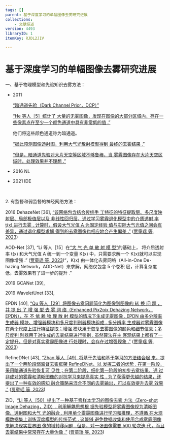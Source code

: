 ```yaml
---
tags: []
parent: 基于深度学习的单幅图像去雾研究进展
collections:
    - 文献综述
version: 4493
libraryID: 1
itemKey: RJDL2JIV

---
```

# 基于深度学习的单幅图像去雾研究进展

一、基于物理模型和先验知识去雾方法：

*   2011

    <span class="highlight" data-annotation="%7B%22attachmentURI%22%3A%22http%3A%2F%2Fzotero.org%2Fusers%2F10046823%2Fitems%2F9SIX2C8F%22%2C%22pageLabel%22%3A%223%22%2C%22position%22%3A%7B%22pageIndex%22%3A2%2C%22rects%22%3A%5B%5B286.316%2C699.917%2C296.116%2C711.171%5D%2C%5B62.462%2C685.383%2C219.717%2C697.338%5D%5D%7D%2C%22citationItem%22%3A%7B%22uris%22%3A%5B%22http%3A%2F%2Fzotero.org%2Fusers%2F10046823%2Fitems%2FSW4N67ZU%22%5D%2C%22locator%22%3A%223%22%7D%7D" ztype="zhighlight"><a href="zotero://open-pdf/library/items/9SIX2C8F?page=3">“暗通道先验（Dark Channel Prior，DCP）”</a></span>

    <span class="highlight" data-annotation="%7B%22attachmentURI%22%3A%22http%3A%2F%2Fzotero.org%2Fusers%2F10046823%2Fitems%2F9SIX2C8F%22%2C%22pageLabel%22%3A%223%22%2C%22position%22%3A%7B%22pageIndex%22%3A2%2C%22rects%22%3A%5B%5B222.018%2C685.383%2C296.116%2C697.338%5D%2C%5B62.462%2C670.849%2C296.117%2C682.104%5D%2C%5B62.462%2C656.23%2C282.228%2C667.485%5D%5D%7D%2C%22citationItem%22%3A%7B%22uris%22%3A%5B%22http%3A%2F%2Fzotero.org%2Fusers%2F10046823%2Fitems%2FSW4N67ZU%22%5D%2C%22locator%22%3A%223%22%7D%7D" ztype="zhighlight"><a href="zotero://open-pdf/library/items/9SIX2C8F?page=3">“He 等人［5］统计了 大量的无雾图像，发现在图像的大部分区域内，存在一 些像素点在至少一个颜色通道中具有非常低的值 .”</a></span>

    他们将这些颜色通道称为暗通道。

    <span class="highlight" data-annotation="%7B%22attachmentURI%22%3A%22http%3A%2F%2Fzotero.org%2Fusers%2F10046823%2Fitems%2F9SIX2C8F%22%2C%22pageLabel%22%3A%223%22%2C%22position%22%3A%7B%22pageIndex%22%3A2%2C%22rects%22%3A%5B%5B82.462%2C599.951%2C296.116%2C611.205%5D%2C%5B62.462%2C585.417%2C136.161%2C596.671%5D%5D%7D%2C%22citationItem%22%3A%7B%22uris%22%3A%5B%22http%3A%2F%2Fzotero.org%2Fusers%2F10046823%2Fitems%2FSW4N67ZU%22%5D%2C%22locator%22%3A%223%22%7D%7D" ztype="zhighlight"><a href="zotero://open-pdf/library/items/9SIX2C8F?page=3">“据此预测图像透射图，利用大气光散射模型得到 最终的去雾结果 .”</a></span>

    <span class="highlight" data-annotation="%7B%22attachmentURI%22%3A%22http%3A%2F%2Fzotero.org%2Fusers%2F10046823%2Fitems%2F9SIX2C8F%22%2C%22pageLabel%22%3A%223%22%2C%22position%22%3A%7B%22pageIndex%22%3A2%2C%22rects%22%3A%5B%5B82.462%2C570.883%2C296.117%2C582.138%5D%2C%5B62.462%2C556.349%2C284.718%2C567.604%5D%5D%7D%2C%22citationItem%22%3A%7B%22uris%22%3A%5B%22http%3A%2F%2Fzotero.org%2Fusers%2F10046823%2Fitems%2FSW4N67ZU%22%5D%2C%22locator%22%3A%223%22%7D%7D" ztype="zhighlight"><a href="zotero://open-pdf/library/items/9SIX2C8F?page=3">“但是，暗通道先验对大片天空等区域不够鲁棒，当 雾霾图像存在大片天空区域时，处理效果并不理想 .”</a></span>

*   2016 NL

*   2021 IDE

   

2\. 有监督和弱监督的神经网络方法：

2016 DehazeNet \[36], <span class="highlight" data-annotation="%7B%22attachmentURI%22%3A%22http%3A%2F%2Fzotero.org%2Fusers%2F10046823%2Fitems%2F9SIX2C8F%22%2C%22pageLabel%22%3A%223%22%2C%22position%22%3A%7B%22pageIndex%22%3A2%2C%22rects%22%3A%5B%5B193.717%2C265.675%2C296.116%2C276.929%5D%2C%5B62.462%2C251.141%2C296.116%2C262.396%5D%2C%5B62.462%2C236.608%2C296.115%2C247.862%5D%2C%5B62.462%2C222.074%2C296.116%2C233.582%5D%2C%5B62.462%2C206.819%2C296.116%2C218.073%5D%2C%5B62.462%2C192.285%2C226.16%2C203.539%5D%5D%7D%2C%22citationItem%22%3A%7B%22uris%22%3A%5B%22http%3A%2F%2Fzotero.org%2Fusers%2F10046823%2Fitems%2FSW4N67ZU%22%5D%2C%22locator%22%3A%223%22%7D%7D" ztype="zhighlight"><a href="zotero://open-pdf/library/items/9SIX2C8F?page=3">“该网络包含结合传统手 工特征的特征提取层、多尺度映射层、局部极值层以及 非线性回归层，通过学习雾霾退化模型中的介质透射 率 t(x) 进行去雾 . 计算时，假设大气光值 A 为固定经验 值与实际大气光值之间会有差异，通过退化模型求解 得到的去雾图像也相应地会产生偏差 .”</a></span> <span class="citation" data-citation="%7B%22citationItems%22%3A%5B%7B%22uris%22%3A%5B%22http%3A%2F%2Fzotero.org%2Fusers%2F10046823%2Fitems%2FSW4N67ZU%22%5D%2C%22itemData%22%3A%7B%22id%22%3A%22http%3A%2F%2Fzotero.org%2Fusers%2F10046823%2Fitems%2FSW4N67ZU%22%2C%22type%22%3A%22article-journal%22%2C%22abstract%22%3A%22%E6%88%B7%E5%A4%96%E8%A7%86%E8%A7%89%E7%B3%BB%E7%BB%9F%E6%9E%81%E6%98%93%E5%8F%97%E5%88%B0%E9%9B%BE%E9%9C%BE%E7%AD%89%E6%81%B6%E5%8A%A3%E5%A4%A9%E6%B0%94%E5%BD%B1%E5%93%8D%EF%BC%8C%E9%87%87%E9%9B%86%E5%88%B0%E7%9A%84%E5%9B%BE%E5%83%8F%2F%E8%A7%86%E9%A2%91%E8%B4%A8%E9%87%8F%E4%B8%A5%E9%87%8D%E4%B8%8B%E9%99%8D%EF%BC%8C%E8%BF%99%E4%B8%8D%E4%BB%85%E5%BD%B1%E5%93%8D%E4%BA%BA%E7%9C%BC%E7%9A%84%E4%B8%BB%E8%A7%82%E6%84%9F%E5%8F%97%EF%BC%8C%E4%B9%9F%E7%BB%99%E5%90%8E%E7%BB%AD%E7%9A%84%E6%99%BA%E8%83%BD%E5%8C%96%E5%88%86%E6%9E%90%E5%B8%A6%E6%9D%A5%E4%B8%A5%E5%B3%BB%E6%8C%91%E6%88%98.%E8%BF%91%E5%B9%B4%E6%9D%A5%EF%BC%8C%E5%AD%A6%E8%80%85%E4%BB%AC%E5%B0%86%E6%B7%B1%E5%BA%A6%E5%AD%A6%E4%B9%A0%E5%BA%94%E7%94%A8%E4%BA%8E%E5%9B%BE%E5%83%8F%E5%8E%BB%E9%9B%BE%E9%A2%86%E5%9F%9F%EF%BC%8C%E5%8F%96%E5%BE%97%E4%BA%86%E8%AF%B8%E5%A4%9A%E7%9A%84%E7%A0%94%E7%A9%B6%E6%88%90%E6%9E%9C.%E4%BD%86%E6%98%AF%E9%9B%BE%E9%9C%BE%E5%9B%BE%E5%83%8F%E5%9C%BA%E6%99%AF%E5%A4%8D%E6%9D%82%E5%A4%9A%E5%8F%98%E3%80%81%E9%99%8D%E8%B4%A8%E5%9B%A0%E7%B4%A0%E4%BC%97%E5%A4%9A%EF%BC%8C%E8%BF%99%E5%AF%B9%E5%8E%BB%E9%9B%BE%E7%AE%97%E6%B3%95%E7%9A%84%E6%B3%9B%E5%8C%96%E8%83%BD%E5%8A%9B%E6%8F%90%E5%87%BA%E4%BA%86%E5%BE%88%E9%AB%98%E7%9A%84%E8%A6%81%E6%B1%82.%E6%9C%AC%E6%96%87%E4%B8%BB%E8%A6%81%E6%80%BB%E7%BB%93%E4%BA%86%E8%BF%91%E5%B9%B4%E6%9D%A5%E5%9F%BA%E4%BA%8E%E6%B7%B1%E5%BA%A6%E5%AD%A6%E4%B9%A0%E7%9A%84%E5%8D%95%E5%B9%85%E5%9B%BE%E5%83%8F%E5%8E%BB%E9%9B%BE%E6%8A%80%E6%9C%AF%E7%A0%94%E7%A9%B6%E8%BF%9B%E5%B1%95.%E4%BB%8E%E5%85%88%E9%AA%8C%E7%9F%A5%E8%AF%86%E5%92%8C%E7%89%A9%E7%90%86%E6%A8%A1%E5%9E%8B%E3%80%81%E6%98%A0%E5%B0%84%E5%85%B3%E7%B3%BB%E5%BB%BA%E6%A8%A1%E3%80%81%E6%95%B0%E6%8D%AE%E6%A0%B7%E6%9C%AC%E3%80%81%E7%9F%A5%E8%AF%86%E8%BF%81%E7%A7%BB%E5%AD%A6%E4%B9%A0%E7%AD%89%E8%A7%92%E5%BA%A6%E5%87%BA%E5%8F%91%EF%BC%8C%E4%BB%8B%E7%BB%8D%E4%BA%86%E7%8E%B0%E6%9C%89%E7%AE%97%E6%B3%95%E7%9A%84%E7%A0%94%E7%A9%B6%E6%80%9D%E8%B7%AF%E3%80%81%E5%85%B7%E4%BD%93%E7%89%B9%E7%82%B9%E3%80%81%E4%BC%98%E5%8A%BF%E4%B8%8E%E4%B8%8D%E8%B6%B3.%E5%B0%A4%E5%85%B6%E4%BE%A7%E9%87%8D%E4%BA%8E%E8%BF%91%E4%B8%A4%E5%B9%B4%E6%9D%A5%E6%96%B0%E5%87%BA%E7%8E%B0%E7%9A%84%E8%AE%AD%E7%BB%83%E7%AD%96%E7%95%A5%E5%92%8C%E7%BD%91%E7%BB%9C%E7%BB%93%E6%9E%84%EF%BC%8C%E5%A6%82%E5%85%83%E5%AD%A6%E4%B9%A0%E3%80%81%E5%B0%8F%E6%A0%B7%E6%9C%AC%E5%AD%A6%E4%B9%A0%E3%80%81%E5%9F%9F%E8%87%AA%E9%80%82%E5%BA%94%E3%80%81Transformer%E7%AD%89.%E5%8F%A6%E5%A4%96%EF%BC%8C%E6%9C%AC%E6%96%87%E5%9C%A8%E5%85%AC%E5%85%B1%E6%95%B0%E6%8D%AE%E9%9B%86%E4%B8%8A%E5%AF%B9%E6%AF%94%E4%BA%86%E5%90%84%E7%A7%8D%E4%BB%A3%E8%A1%A8%E6%80%A7%E5%8E%BB%E9%9B%BE%E7%AE%97%E6%B3%95%E7%9A%84%E4%B8%BB%E5%AE%A2%E8%A7%82%E6%80%A7%E8%83%BD%E3%80%81%E6%A8%A1%E5%9E%8B%E5%A4%8D%E6%9D%82%E5%BA%A6%E7%AD%89%EF%BC%8C%E5%B0%A4%E5%85%B6%E6%98%AF%E5%88%86%E6%9E%90%E4%BA%86%E5%8E%BB%E9%9B%BE%E5%90%8E%E7%9A%84%E5%9B%BE%E5%83%8F%E5%AF%B9%E4%BA%8E%E5%90%8E%E7%BB%AD%E7%9B%AE%E6%A0%87%E6%A3%80%E6%B5%8B%E4%BB%BB%E5%8A%A1%E7%9A%84%E5%BD%B1%E5%93%8D%EF%BC%8C%E6%9B%B4%E5%85%A8%E9%9D%A2%E5%9C%B0%E8%AF%84%E4%BB%B7%E4%BA%86%E7%8E%B0%E6%9C%89%E7%AE%97%E6%B3%95%E6%80%A7%E8%83%BD%E7%9A%84%E4%BC%98%E5%8A%A3%EF%BC%8C%E5%B9%B6%E6%8E%A2%E8%AE%A8%E4%BA%86%E6%9C%AA%E6%9D%A5%E5%8F%AF%E8%83%BD%E7%9A%84%E7%A0%94%E7%A9%B6%E6%96%B9%E5%90%91.%22%2C%22container-title%22%3A%22%E7%94%B5%E5%AD%90%E5%AD%A6%E6%8A%A5%22%2C%22ISSN%22%3A%220372-2112%22%2C%22issue%22%3A%221%22%2C%22language%22%3A%22zh_CN%22%2C%22note%22%3A%22%3C%E5%8C%97%E5%A4%A7%E6%A0%B8%E5%BF%83%2C%20EI%2C%20CSCD%3E%22%2C%22page%22%3A%22231-245%22%2C%22source%22%3A%22CNKI%22%2C%22title%22%3A%22%E5%9F%BA%E4%BA%8E%E6%B7%B1%E5%BA%A6%E5%AD%A6%E4%B9%A0%E7%9A%84%E5%8D%95%E5%B9%85%E5%9B%BE%E5%83%8F%E5%8E%BB%E9%9B%BE%E7%A0%94%E7%A9%B6%E8%BF%9B%E5%B1%95%22%2C%22URL%22%3A%22https%3A%2F%2Fkns.cnki.net%2FKCMS%2Fdetail%2Fdetail.aspx%3Fdbcode%3DCJFD%26dbname%3DCJFDAUTO%26filename%3DDZXU202301025%26v%3D%22%2C%22volume%22%3A%2251%22%2C%22author%22%3A%5B%7B%22literal%22%3A%22%E8%B4%BE%E7%AB%A5%E7%91%B6%22%7D%2C%7B%22literal%22%3A%22%E5%8D%93%E5%8A%9B%22%7D%2C%7B%22literal%22%3A%22%E6%9D%8E%E5%98%89%E9%94%8B%22%7D%2C%7B%22literal%22%3A%22%E5%BC%A0%E8%8F%81%22%7D%5D%2C%22issued%22%3A%7B%22date-parts%22%3A%5B%5B%222023%22%5D%5D%7D%7D%7D%5D%2C%22properties%22%3A%7B%7D%7D" ztype="zcitation">(<span class="citation-item"><a href="zotero://select/library/items/SW4N67ZU">贾童瑶 等, 2023</a></span>)</span>

AOD-Net \[37], “Li 等人［15］在<span class="highlight" data-annotation="%7B%22attachmentURI%22%3A%22http%3A%2F%2Fzotero.org%2Fusers%2F10046823%2Fitems%2F9SIX2C8F%22%2C%22pageLabel%22%3A%222%22%2C%22position%22%3A%7B%22pageIndex%22%3A1%2C%22rects%22%3A%5B%5B433.818%2C441.218%2C519.572%2C452.473%5D%5D%7D%2C%22citationItem%22%3A%7B%22uris%22%3A%5B%22http%3A%2F%2Fzotero.org%2Fusers%2F10046823%2Fitems%2FSW4N67ZU%22%5D%2C%22locator%22%3A%222%22%7D%7D" ztype="zhighlight"><a href="zotero://open-pdf/library/items/9SIX2C8F?page=2">“大 气 光 单 散 射 模 型”</a></span>的基础上， 将介质透射率 t(x) 和大气光值 A 统一到一个变量 K(x) 中，只需要求解一个 K(x)就可以实现图像增强 .” <span class="citation" data-citation="%7B%22citationItems%22%3A%5B%7B%22uris%22%3A%5B%22http%3A%2F%2Fzotero.org%2Fusers%2F10046823%2Fitems%2FSW4N67ZU%22%5D%2C%22itemData%22%3A%7B%22id%22%3A%22http%3A%2F%2Fzotero.org%2Fusers%2F10046823%2Fitems%2FSW4N67ZU%22%2C%22type%22%3A%22article-journal%22%2C%22abstract%22%3A%22%E6%88%B7%E5%A4%96%E8%A7%86%E8%A7%89%E7%B3%BB%E7%BB%9F%E6%9E%81%E6%98%93%E5%8F%97%E5%88%B0%E9%9B%BE%E9%9C%BE%E7%AD%89%E6%81%B6%E5%8A%A3%E5%A4%A9%E6%B0%94%E5%BD%B1%E5%93%8D%EF%BC%8C%E9%87%87%E9%9B%86%E5%88%B0%E7%9A%84%E5%9B%BE%E5%83%8F%2F%E8%A7%86%E9%A2%91%E8%B4%A8%E9%87%8F%E4%B8%A5%E9%87%8D%E4%B8%8B%E9%99%8D%EF%BC%8C%E8%BF%99%E4%B8%8D%E4%BB%85%E5%BD%B1%E5%93%8D%E4%BA%BA%E7%9C%BC%E7%9A%84%E4%B8%BB%E8%A7%82%E6%84%9F%E5%8F%97%EF%BC%8C%E4%B9%9F%E7%BB%99%E5%90%8E%E7%BB%AD%E7%9A%84%E6%99%BA%E8%83%BD%E5%8C%96%E5%88%86%E6%9E%90%E5%B8%A6%E6%9D%A5%E4%B8%A5%E5%B3%BB%E6%8C%91%E6%88%98.%E8%BF%91%E5%B9%B4%E6%9D%A5%EF%BC%8C%E5%AD%A6%E8%80%85%E4%BB%AC%E5%B0%86%E6%B7%B1%E5%BA%A6%E5%AD%A6%E4%B9%A0%E5%BA%94%E7%94%A8%E4%BA%8E%E5%9B%BE%E5%83%8F%E5%8E%BB%E9%9B%BE%E9%A2%86%E5%9F%9F%EF%BC%8C%E5%8F%96%E5%BE%97%E4%BA%86%E8%AF%B8%E5%A4%9A%E7%9A%84%E7%A0%94%E7%A9%B6%E6%88%90%E6%9E%9C.%E4%BD%86%E6%98%AF%E9%9B%BE%E9%9C%BE%E5%9B%BE%E5%83%8F%E5%9C%BA%E6%99%AF%E5%A4%8D%E6%9D%82%E5%A4%9A%E5%8F%98%E3%80%81%E9%99%8D%E8%B4%A8%E5%9B%A0%E7%B4%A0%E4%BC%97%E5%A4%9A%EF%BC%8C%E8%BF%99%E5%AF%B9%E5%8E%BB%E9%9B%BE%E7%AE%97%E6%B3%95%E7%9A%84%E6%B3%9B%E5%8C%96%E8%83%BD%E5%8A%9B%E6%8F%90%E5%87%BA%E4%BA%86%E5%BE%88%E9%AB%98%E7%9A%84%E8%A6%81%E6%B1%82.%E6%9C%AC%E6%96%87%E4%B8%BB%E8%A6%81%E6%80%BB%E7%BB%93%E4%BA%86%E8%BF%91%E5%B9%B4%E6%9D%A5%E5%9F%BA%E4%BA%8E%E6%B7%B1%E5%BA%A6%E5%AD%A6%E4%B9%A0%E7%9A%84%E5%8D%95%E5%B9%85%E5%9B%BE%E5%83%8F%E5%8E%BB%E9%9B%BE%E6%8A%80%E6%9C%AF%E7%A0%94%E7%A9%B6%E8%BF%9B%E5%B1%95.%E4%BB%8E%E5%85%88%E9%AA%8C%E7%9F%A5%E8%AF%86%E5%92%8C%E7%89%A9%E7%90%86%E6%A8%A1%E5%9E%8B%E3%80%81%E6%98%A0%E5%B0%84%E5%85%B3%E7%B3%BB%E5%BB%BA%E6%A8%A1%E3%80%81%E6%95%B0%E6%8D%AE%E6%A0%B7%E6%9C%AC%E3%80%81%E7%9F%A5%E8%AF%86%E8%BF%81%E7%A7%BB%E5%AD%A6%E4%B9%A0%E7%AD%89%E8%A7%92%E5%BA%A6%E5%87%BA%E5%8F%91%EF%BC%8C%E4%BB%8B%E7%BB%8D%E4%BA%86%E7%8E%B0%E6%9C%89%E7%AE%97%E6%B3%95%E7%9A%84%E7%A0%94%E7%A9%B6%E6%80%9D%E8%B7%AF%E3%80%81%E5%85%B7%E4%BD%93%E7%89%B9%E7%82%B9%E3%80%81%E4%BC%98%E5%8A%BF%E4%B8%8E%E4%B8%8D%E8%B6%B3.%E5%B0%A4%E5%85%B6%E4%BE%A7%E9%87%8D%E4%BA%8E%E8%BF%91%E4%B8%A4%E5%B9%B4%E6%9D%A5%E6%96%B0%E5%87%BA%E7%8E%B0%E7%9A%84%E8%AE%AD%E7%BB%83%E7%AD%96%E7%95%A5%E5%92%8C%E7%BD%91%E7%BB%9C%E7%BB%93%E6%9E%84%EF%BC%8C%E5%A6%82%E5%85%83%E5%AD%A6%E4%B9%A0%E3%80%81%E5%B0%8F%E6%A0%B7%E6%9C%AC%E5%AD%A6%E4%B9%A0%E3%80%81%E5%9F%9F%E8%87%AA%E9%80%82%E5%BA%94%E3%80%81Transformer%E7%AD%89.%E5%8F%A6%E5%A4%96%EF%BC%8C%E6%9C%AC%E6%96%87%E5%9C%A8%E5%85%AC%E5%85%B1%E6%95%B0%E6%8D%AE%E9%9B%86%E4%B8%8A%E5%AF%B9%E6%AF%94%E4%BA%86%E5%90%84%E7%A7%8D%E4%BB%A3%E8%A1%A8%E6%80%A7%E5%8E%BB%E9%9B%BE%E7%AE%97%E6%B3%95%E7%9A%84%E4%B8%BB%E5%AE%A2%E8%A7%82%E6%80%A7%E8%83%BD%E3%80%81%E6%A8%A1%E5%9E%8B%E5%A4%8D%E6%9D%82%E5%BA%A6%E7%AD%89%EF%BC%8C%E5%B0%A4%E5%85%B6%E6%98%AF%E5%88%86%E6%9E%90%E4%BA%86%E5%8E%BB%E9%9B%BE%E5%90%8E%E7%9A%84%E5%9B%BE%E5%83%8F%E5%AF%B9%E4%BA%8E%E5%90%8E%E7%BB%AD%E7%9B%AE%E6%A0%87%E6%A3%80%E6%B5%8B%E4%BB%BB%E5%8A%A1%E7%9A%84%E5%BD%B1%E5%93%8D%EF%BC%8C%E6%9B%B4%E5%85%A8%E9%9D%A2%E5%9C%B0%E8%AF%84%E4%BB%B7%E4%BA%86%E7%8E%B0%E6%9C%89%E7%AE%97%E6%B3%95%E6%80%A7%E8%83%BD%E7%9A%84%E4%BC%98%E5%8A%A3%EF%BC%8C%E5%B9%B6%E6%8E%A2%E8%AE%A8%E4%BA%86%E6%9C%AA%E6%9D%A5%E5%8F%AF%E8%83%BD%E7%9A%84%E7%A0%94%E7%A9%B6%E6%96%B9%E5%90%91.%22%2C%22container-title%22%3A%22%E7%94%B5%E5%AD%90%E5%AD%A6%E6%8A%A5%22%2C%22ISSN%22%3A%220372-2112%22%2C%22issue%22%3A%221%22%2C%22language%22%3A%22zh_CN%22%2C%22note%22%3A%22%3C%E5%8C%97%E5%A4%A7%E6%A0%B8%E5%BF%83%2C%20EI%2C%20CSCD%3E%22%2C%22page%22%3A%22231-245%22%2C%22source%22%3A%22CNKI%22%2C%22title%22%3A%22%E5%9F%BA%E4%BA%8E%E6%B7%B1%E5%BA%A6%E5%AD%A6%E4%B9%A0%E7%9A%84%E5%8D%95%E5%B9%85%E5%9B%BE%E5%83%8F%E5%8E%BB%E9%9B%BE%E7%A0%94%E7%A9%B6%E8%BF%9B%E5%B1%95%22%2C%22URL%22%3A%22https%3A%2F%2Fkns.cnki.net%2FKCMS%2Fdetail%2Fdetail.aspx%3Fdbcode%3DCJFD%26dbname%3DCJFDAUTO%26filename%3DDZXU202301025%26v%3D%22%2C%22volume%22%3A%2251%22%2C%22author%22%3A%5B%7B%22literal%22%3A%22%E8%B4%BE%E7%AB%A5%E7%91%B6%22%7D%2C%7B%22literal%22%3A%22%E5%8D%93%E5%8A%9B%22%7D%2C%7B%22literal%22%3A%22%E6%9D%8E%E5%98%89%E9%94%8B%22%7D%2C%7B%22literal%22%3A%22%E5%BC%A0%E8%8F%81%22%7D%5D%2C%22issued%22%3A%7B%22date-parts%22%3A%5B%5B%222023%22%5D%5D%7D%7D%7D%5D%2C%22properties%22%3A%7B%7D%7D" ztype="zcitation">(<span class="citation-item"><a href="zotero://select/library/items/SW4N67ZU">贾童瑶 等, 2023</a></span>)</span>“，K(x) 由一体化去雾网络（All-in-One De⁃ hazing Network，AOD-Net）来求解，网络仅包含 5 个卷积 层，计算复杂度低，去雾效果有了进一步的提升 .”

2019 GCANet \[39],

2019 WaveletUnet \[33],

EPDN \[40], <span class="highlight" data-annotation="%7B%22attachmentURI%22%3A%22http%3A%2F%2Fzotero.org%2Fusers%2F10046823%2Fitems%2F9SIX2C8F%22%2C%22pageLabel%22%3A%225%22%2C%22position%22%3A%7B%22pageIndex%22%3A4%2C%22rects%22%3A%5B%5B82.462%2C526.534%2C296.116%2C538.488%5D%2C%5B62.462%2C512.076%2C296.183%2C523.331%5D%2C%5B62.462%2C497.619%2C296.116%2C508.873%5D%2C%5B62.462%2C483.161%2C296.116%2C494.416%5D%2C%5B62.462%2C468.704%2C296.117%2C479.958%5D%2C%5B62.462%2C454.246%2C296.117%2C465.5%5D%2C%5B62.462%2C439.788%2C296.116%2C451.043%5D%2C%5B62.462%2C425.331%2C296.116%2C436.585%5D%2C%5B62.462%2C410.873%2C296.116%2C422.128%5D%2C%5B62.462%2C396.416%2C191.16%2C407.67%5D%5D%7D%2C%22citationItem%22%3A%7B%22uris%22%3A%5B%22http%3A%2F%2Fzotero.org%2Fusers%2F10046823%2Fitems%2FSW4N67ZU%22%5D%2C%22locator%22%3A%225%22%7D%7D" ztype="zhighlight"><a href="zotero://open-pdf/library/items/9SIX2C8F?page=5">“Qu 等人［29］将图像去雾问题简化为图像到图像的 转 换 问 题 ，并 提 出 了 增 强 型 去 雾 网 络（Enhanced Pix2pix Dehazing Network，EPDN），在 不 依 赖 物 理 散 射 模型的情况下生成无雾图像 . EPDN 由多分辨率生成器 模块、增强器模块和多尺度判别器模块组成 . 多分辨率 生成器对雾霾图像在两个尺度上进行特征提取；增强 模块用于恢复去雾图像的颜色和细节信息；多尺度判 别器用于对生成的去雾结果进行鉴别 . 虽然算法在主 客观结果上都有了一定提升，但是对真实雾霾图像进 行处理时，会存在过增强现象 .”</a></span> <span class="citation" data-citation="%7B%22citationItems%22%3A%5B%7B%22uris%22%3A%5B%22http%3A%2F%2Fzotero.org%2Fusers%2F10046823%2Fitems%2FSW4N67ZU%22%5D%2C%22itemData%22%3A%7B%22id%22%3A%22http%3A%2F%2Fzotero.org%2Fusers%2F10046823%2Fitems%2FSW4N67ZU%22%2C%22type%22%3A%22article-journal%22%2C%22abstract%22%3A%22%E6%88%B7%E5%A4%96%E8%A7%86%E8%A7%89%E7%B3%BB%E7%BB%9F%E6%9E%81%E6%98%93%E5%8F%97%E5%88%B0%E9%9B%BE%E9%9C%BE%E7%AD%89%E6%81%B6%E5%8A%A3%E5%A4%A9%E6%B0%94%E5%BD%B1%E5%93%8D%EF%BC%8C%E9%87%87%E9%9B%86%E5%88%B0%E7%9A%84%E5%9B%BE%E5%83%8F%2F%E8%A7%86%E9%A2%91%E8%B4%A8%E9%87%8F%E4%B8%A5%E9%87%8D%E4%B8%8B%E9%99%8D%EF%BC%8C%E8%BF%99%E4%B8%8D%E4%BB%85%E5%BD%B1%E5%93%8D%E4%BA%BA%E7%9C%BC%E7%9A%84%E4%B8%BB%E8%A7%82%E6%84%9F%E5%8F%97%EF%BC%8C%E4%B9%9F%E7%BB%99%E5%90%8E%E7%BB%AD%E7%9A%84%E6%99%BA%E8%83%BD%E5%8C%96%E5%88%86%E6%9E%90%E5%B8%A6%E6%9D%A5%E4%B8%A5%E5%B3%BB%E6%8C%91%E6%88%98.%E8%BF%91%E5%B9%B4%E6%9D%A5%EF%BC%8C%E5%AD%A6%E8%80%85%E4%BB%AC%E5%B0%86%E6%B7%B1%E5%BA%A6%E5%AD%A6%E4%B9%A0%E5%BA%94%E7%94%A8%E4%BA%8E%E5%9B%BE%E5%83%8F%E5%8E%BB%E9%9B%BE%E9%A2%86%E5%9F%9F%EF%BC%8C%E5%8F%96%E5%BE%97%E4%BA%86%E8%AF%B8%E5%A4%9A%E7%9A%84%E7%A0%94%E7%A9%B6%E6%88%90%E6%9E%9C.%E4%BD%86%E6%98%AF%E9%9B%BE%E9%9C%BE%E5%9B%BE%E5%83%8F%E5%9C%BA%E6%99%AF%E5%A4%8D%E6%9D%82%E5%A4%9A%E5%8F%98%E3%80%81%E9%99%8D%E8%B4%A8%E5%9B%A0%E7%B4%A0%E4%BC%97%E5%A4%9A%EF%BC%8C%E8%BF%99%E5%AF%B9%E5%8E%BB%E9%9B%BE%E7%AE%97%E6%B3%95%E7%9A%84%E6%B3%9B%E5%8C%96%E8%83%BD%E5%8A%9B%E6%8F%90%E5%87%BA%E4%BA%86%E5%BE%88%E9%AB%98%E7%9A%84%E8%A6%81%E6%B1%82.%E6%9C%AC%E6%96%87%E4%B8%BB%E8%A6%81%E6%80%BB%E7%BB%93%E4%BA%86%E8%BF%91%E5%B9%B4%E6%9D%A5%E5%9F%BA%E4%BA%8E%E6%B7%B1%E5%BA%A6%E5%AD%A6%E4%B9%A0%E7%9A%84%E5%8D%95%E5%B9%85%E5%9B%BE%E5%83%8F%E5%8E%BB%E9%9B%BE%E6%8A%80%E6%9C%AF%E7%A0%94%E7%A9%B6%E8%BF%9B%E5%B1%95.%E4%BB%8E%E5%85%88%E9%AA%8C%E7%9F%A5%E8%AF%86%E5%92%8C%E7%89%A9%E7%90%86%E6%A8%A1%E5%9E%8B%E3%80%81%E6%98%A0%E5%B0%84%E5%85%B3%E7%B3%BB%E5%BB%BA%E6%A8%A1%E3%80%81%E6%95%B0%E6%8D%AE%E6%A0%B7%E6%9C%AC%E3%80%81%E7%9F%A5%E8%AF%86%E8%BF%81%E7%A7%BB%E5%AD%A6%E4%B9%A0%E7%AD%89%E8%A7%92%E5%BA%A6%E5%87%BA%E5%8F%91%EF%BC%8C%E4%BB%8B%E7%BB%8D%E4%BA%86%E7%8E%B0%E6%9C%89%E7%AE%97%E6%B3%95%E7%9A%84%E7%A0%94%E7%A9%B6%E6%80%9D%E8%B7%AF%E3%80%81%E5%85%B7%E4%BD%93%E7%89%B9%E7%82%B9%E3%80%81%E4%BC%98%E5%8A%BF%E4%B8%8E%E4%B8%8D%E8%B6%B3.%E5%B0%A4%E5%85%B6%E4%BE%A7%E9%87%8D%E4%BA%8E%E8%BF%91%E4%B8%A4%E5%B9%B4%E6%9D%A5%E6%96%B0%E5%87%BA%E7%8E%B0%E7%9A%84%E8%AE%AD%E7%BB%83%E7%AD%96%E7%95%A5%E5%92%8C%E7%BD%91%E7%BB%9C%E7%BB%93%E6%9E%84%EF%BC%8C%E5%A6%82%E5%85%83%E5%AD%A6%E4%B9%A0%E3%80%81%E5%B0%8F%E6%A0%B7%E6%9C%AC%E5%AD%A6%E4%B9%A0%E3%80%81%E5%9F%9F%E8%87%AA%E9%80%82%E5%BA%94%E3%80%81Transformer%E7%AD%89.%E5%8F%A6%E5%A4%96%EF%BC%8C%E6%9C%AC%E6%96%87%E5%9C%A8%E5%85%AC%E5%85%B1%E6%95%B0%E6%8D%AE%E9%9B%86%E4%B8%8A%E5%AF%B9%E6%AF%94%E4%BA%86%E5%90%84%E7%A7%8D%E4%BB%A3%E8%A1%A8%E6%80%A7%E5%8E%BB%E9%9B%BE%E7%AE%97%E6%B3%95%E7%9A%84%E4%B8%BB%E5%AE%A2%E8%A7%82%E6%80%A7%E8%83%BD%E3%80%81%E6%A8%A1%E5%9E%8B%E5%A4%8D%E6%9D%82%E5%BA%A6%E7%AD%89%EF%BC%8C%E5%B0%A4%E5%85%B6%E6%98%AF%E5%88%86%E6%9E%90%E4%BA%86%E5%8E%BB%E9%9B%BE%E5%90%8E%E7%9A%84%E5%9B%BE%E5%83%8F%E5%AF%B9%E4%BA%8E%E5%90%8E%E7%BB%AD%E7%9B%AE%E6%A0%87%E6%A3%80%E6%B5%8B%E4%BB%BB%E5%8A%A1%E7%9A%84%E5%BD%B1%E5%93%8D%EF%BC%8C%E6%9B%B4%E5%85%A8%E9%9D%A2%E5%9C%B0%E8%AF%84%E4%BB%B7%E4%BA%86%E7%8E%B0%E6%9C%89%E7%AE%97%E6%B3%95%E6%80%A7%E8%83%BD%E7%9A%84%E4%BC%98%E5%8A%A3%EF%BC%8C%E5%B9%B6%E6%8E%A2%E8%AE%A8%E4%BA%86%E6%9C%AA%E6%9D%A5%E5%8F%AF%E8%83%BD%E7%9A%84%E7%A0%94%E7%A9%B6%E6%96%B9%E5%90%91.%22%2C%22container-title%22%3A%22%E7%94%B5%E5%AD%90%E5%AD%A6%E6%8A%A5%22%2C%22ISSN%22%3A%220372-2112%22%2C%22issue%22%3A%221%22%2C%22language%22%3A%22zh_CN%22%2C%22note%22%3A%22%3C%E5%8C%97%E5%A4%A7%E6%A0%B8%E5%BF%83%2C%20EI%2C%20CSCD%3E%22%2C%22page%22%3A%22231-245%22%2C%22source%22%3A%22CNKI%22%2C%22title%22%3A%22%E5%9F%BA%E4%BA%8E%E6%B7%B1%E5%BA%A6%E5%AD%A6%E4%B9%A0%E7%9A%84%E5%8D%95%E5%B9%85%E5%9B%BE%E5%83%8F%E5%8E%BB%E9%9B%BE%E7%A0%94%E7%A9%B6%E8%BF%9B%E5%B1%95%22%2C%22URL%22%3A%22https%3A%2F%2Fkns.cnki.net%2FKCMS%2Fdetail%2Fdetail.aspx%3Fdbcode%3DCJFD%26dbname%3DCJFDAUTO%26filename%3DDZXU202301025%26v%3D%22%2C%22volume%22%3A%2251%22%2C%22author%22%3A%5B%7B%22literal%22%3A%22%E8%B4%BE%E7%AB%A5%E7%91%B6%22%7D%2C%7B%22literal%22%3A%22%E5%8D%93%E5%8A%9B%22%7D%2C%7B%22literal%22%3A%22%E6%9D%8E%E5%98%89%E9%94%8B%22%7D%2C%7B%22literal%22%3A%22%E5%BC%A0%E8%8F%81%22%7D%5D%2C%22issued%22%3A%7B%22date-parts%22%3A%5B%5B%222023%22%5D%5D%7D%7D%7D%5D%2C%22properties%22%3A%7B%7D%7D" ztype="zcitation">(<span class="citation-item"><a href="zotero://select/library/items/SW4N67ZU">贾童瑶 等, 2023</a></span>)</span>

RefineDNet \[43], <span class="highlight" data-annotation="%7B%22attachmentURI%22%3A%22http%3A%2F%2Fzotero.org%2Fusers%2F10046823%2Fitems%2F9SIX2C8F%22%2C%22pageLabel%22%3A%226%22%2C%22position%22%3A%7B%22pageIndex%22%3A5%2C%22rects%22%3A%5B%5B336.163%2C281.416%2C549.817%2C293.371%5D%2C%5B316.163%2C266.985%2C549.817%2C278.239%5D%2C%5B316.163%2C252.553%2C549.817%2C263.808%5D%2C%5B316.163%2C238.122%2C549.817%2C249.376%5D%2C%5B316.163%2C223.69%2C549.816%2C234.945%5D%2C%5B316.163%2C209.258%2C549.817%2C220.513%5D%2C%5B316.163%2C194.827%2C549.817%2C206.081%5D%2C%5B316.163%2C180.395%2C339.863%2C191.65%5D%5D%7D%2C%22citationItem%22%3A%7B%22uris%22%3A%5B%22http%3A%2F%2Fzotero.org%2Fusers%2F10046823%2Fitems%2FSW4N67ZU%22%5D%2C%22locator%22%3A%226%22%7D%7D" ztype="zhighlight"><a href="zotero://open-pdf/library/items/9SIX2C8F?page=6">“Zhao 等人［49］将基于先验和基于学习的方法结合起 来，提出了一个两阶段弱监督去雾框架 RefineDNet，以 发挥二者的优势 . 在第一阶段，采用暗通道先验恢复可 见性；在第二阶段，细化第一阶段的初步去雾结果，通 过非成对的雾霾和清晰图像的对抗学习来提高真实 性 . 为了获得更优越的结果，还提出了一种有效的感知 融合策略来混合不同的去雾输出，可以有效提升去雾 效果 .”</a></span> <span class="citation" data-citation="%7B%22citationItems%22%3A%5B%7B%22uris%22%3A%5B%22http%3A%2F%2Fzotero.org%2Fusers%2F10046823%2Fitems%2FSW4N67ZU%22%5D%2C%22itemData%22%3A%7B%22id%22%3A%22http%3A%2F%2Fzotero.org%2Fusers%2F10046823%2Fitems%2FSW4N67ZU%22%2C%22type%22%3A%22article-journal%22%2C%22abstract%22%3A%22%E6%88%B7%E5%A4%96%E8%A7%86%E8%A7%89%E7%B3%BB%E7%BB%9F%E6%9E%81%E6%98%93%E5%8F%97%E5%88%B0%E9%9B%BE%E9%9C%BE%E7%AD%89%E6%81%B6%E5%8A%A3%E5%A4%A9%E6%B0%94%E5%BD%B1%E5%93%8D%EF%BC%8C%E9%87%87%E9%9B%86%E5%88%B0%E7%9A%84%E5%9B%BE%E5%83%8F%2F%E8%A7%86%E9%A2%91%E8%B4%A8%E9%87%8F%E4%B8%A5%E9%87%8D%E4%B8%8B%E9%99%8D%EF%BC%8C%E8%BF%99%E4%B8%8D%E4%BB%85%E5%BD%B1%E5%93%8D%E4%BA%BA%E7%9C%BC%E7%9A%84%E4%B8%BB%E8%A7%82%E6%84%9F%E5%8F%97%EF%BC%8C%E4%B9%9F%E7%BB%99%E5%90%8E%E7%BB%AD%E7%9A%84%E6%99%BA%E8%83%BD%E5%8C%96%E5%88%86%E6%9E%90%E5%B8%A6%E6%9D%A5%E4%B8%A5%E5%B3%BB%E6%8C%91%E6%88%98.%E8%BF%91%E5%B9%B4%E6%9D%A5%EF%BC%8C%E5%AD%A6%E8%80%85%E4%BB%AC%E5%B0%86%E6%B7%B1%E5%BA%A6%E5%AD%A6%E4%B9%A0%E5%BA%94%E7%94%A8%E4%BA%8E%E5%9B%BE%E5%83%8F%E5%8E%BB%E9%9B%BE%E9%A2%86%E5%9F%9F%EF%BC%8C%E5%8F%96%E5%BE%97%E4%BA%86%E8%AF%B8%E5%A4%9A%E7%9A%84%E7%A0%94%E7%A9%B6%E6%88%90%E6%9E%9C.%E4%BD%86%E6%98%AF%E9%9B%BE%E9%9C%BE%E5%9B%BE%E5%83%8F%E5%9C%BA%E6%99%AF%E5%A4%8D%E6%9D%82%E5%A4%9A%E5%8F%98%E3%80%81%E9%99%8D%E8%B4%A8%E5%9B%A0%E7%B4%A0%E4%BC%97%E5%A4%9A%EF%BC%8C%E8%BF%99%E5%AF%B9%E5%8E%BB%E9%9B%BE%E7%AE%97%E6%B3%95%E7%9A%84%E6%B3%9B%E5%8C%96%E8%83%BD%E5%8A%9B%E6%8F%90%E5%87%BA%E4%BA%86%E5%BE%88%E9%AB%98%E7%9A%84%E8%A6%81%E6%B1%82.%E6%9C%AC%E6%96%87%E4%B8%BB%E8%A6%81%E6%80%BB%E7%BB%93%E4%BA%86%E8%BF%91%E5%B9%B4%E6%9D%A5%E5%9F%BA%E4%BA%8E%E6%B7%B1%E5%BA%A6%E5%AD%A6%E4%B9%A0%E7%9A%84%E5%8D%95%E5%B9%85%E5%9B%BE%E5%83%8F%E5%8E%BB%E9%9B%BE%E6%8A%80%E6%9C%AF%E7%A0%94%E7%A9%B6%E8%BF%9B%E5%B1%95.%E4%BB%8E%E5%85%88%E9%AA%8C%E7%9F%A5%E8%AF%86%E5%92%8C%E7%89%A9%E7%90%86%E6%A8%A1%E5%9E%8B%E3%80%81%E6%98%A0%E5%B0%84%E5%85%B3%E7%B3%BB%E5%BB%BA%E6%A8%A1%E3%80%81%E6%95%B0%E6%8D%AE%E6%A0%B7%E6%9C%AC%E3%80%81%E7%9F%A5%E8%AF%86%E8%BF%81%E7%A7%BB%E5%AD%A6%E4%B9%A0%E7%AD%89%E8%A7%92%E5%BA%A6%E5%87%BA%E5%8F%91%EF%BC%8C%E4%BB%8B%E7%BB%8D%E4%BA%86%E7%8E%B0%E6%9C%89%E7%AE%97%E6%B3%95%E7%9A%84%E7%A0%94%E7%A9%B6%E6%80%9D%E8%B7%AF%E3%80%81%E5%85%B7%E4%BD%93%E7%89%B9%E7%82%B9%E3%80%81%E4%BC%98%E5%8A%BF%E4%B8%8E%E4%B8%8D%E8%B6%B3.%E5%B0%A4%E5%85%B6%E4%BE%A7%E9%87%8D%E4%BA%8E%E8%BF%91%E4%B8%A4%E5%B9%B4%E6%9D%A5%E6%96%B0%E5%87%BA%E7%8E%B0%E7%9A%84%E8%AE%AD%E7%BB%83%E7%AD%96%E7%95%A5%E5%92%8C%E7%BD%91%E7%BB%9C%E7%BB%93%E6%9E%84%EF%BC%8C%E5%A6%82%E5%85%83%E5%AD%A6%E4%B9%A0%E3%80%81%E5%B0%8F%E6%A0%B7%E6%9C%AC%E5%AD%A6%E4%B9%A0%E3%80%81%E5%9F%9F%E8%87%AA%E9%80%82%E5%BA%94%E3%80%81Transformer%E7%AD%89.%E5%8F%A6%E5%A4%96%EF%BC%8C%E6%9C%AC%E6%96%87%E5%9C%A8%E5%85%AC%E5%85%B1%E6%95%B0%E6%8D%AE%E9%9B%86%E4%B8%8A%E5%AF%B9%E6%AF%94%E4%BA%86%E5%90%84%E7%A7%8D%E4%BB%A3%E8%A1%A8%E6%80%A7%E5%8E%BB%E9%9B%BE%E7%AE%97%E6%B3%95%E7%9A%84%E4%B8%BB%E5%AE%A2%E8%A7%82%E6%80%A7%E8%83%BD%E3%80%81%E6%A8%A1%E5%9E%8B%E5%A4%8D%E6%9D%82%E5%BA%A6%E7%AD%89%EF%BC%8C%E5%B0%A4%E5%85%B6%E6%98%AF%E5%88%86%E6%9E%90%E4%BA%86%E5%8E%BB%E9%9B%BE%E5%90%8E%E7%9A%84%E5%9B%BE%E5%83%8F%E5%AF%B9%E4%BA%8E%E5%90%8E%E7%BB%AD%E7%9B%AE%E6%A0%87%E6%A3%80%E6%B5%8B%E4%BB%BB%E5%8A%A1%E7%9A%84%E5%BD%B1%E5%93%8D%EF%BC%8C%E6%9B%B4%E5%85%A8%E9%9D%A2%E5%9C%B0%E8%AF%84%E4%BB%B7%E4%BA%86%E7%8E%B0%E6%9C%89%E7%AE%97%E6%B3%95%E6%80%A7%E8%83%BD%E7%9A%84%E4%BC%98%E5%8A%A3%EF%BC%8C%E5%B9%B6%E6%8E%A2%E8%AE%A8%E4%BA%86%E6%9C%AA%E6%9D%A5%E5%8F%AF%E8%83%BD%E7%9A%84%E7%A0%94%E7%A9%B6%E6%96%B9%E5%90%91.%22%2C%22container-title%22%3A%22%E7%94%B5%E5%AD%90%E5%AD%A6%E6%8A%A5%22%2C%22ISSN%22%3A%220372-2112%22%2C%22issue%22%3A%221%22%2C%22language%22%3A%22zh_CN%22%2C%22note%22%3A%22%3C%E5%8C%97%E5%A4%A7%E6%A0%B8%E5%BF%83%2C%20EI%2C%20CSCD%3E%22%2C%22page%22%3A%22231-245%22%2C%22source%22%3A%22CNKI%22%2C%22title%22%3A%22%E5%9F%BA%E4%BA%8E%E6%B7%B1%E5%BA%A6%E5%AD%A6%E4%B9%A0%E7%9A%84%E5%8D%95%E5%B9%85%E5%9B%BE%E5%83%8F%E5%8E%BB%E9%9B%BE%E7%A0%94%E7%A9%B6%E8%BF%9B%E5%B1%95%22%2C%22URL%22%3A%22https%3A%2F%2Fkns.cnki.net%2FKCMS%2Fdetail%2Fdetail.aspx%3Fdbcode%3DCJFD%26dbname%3DCJFDAUTO%26filename%3DDZXU202301025%26v%3D%22%2C%22volume%22%3A%2251%22%2C%22author%22%3A%5B%7B%22literal%22%3A%22%E8%B4%BE%E7%AB%A5%E7%91%B6%22%7D%2C%7B%22literal%22%3A%22%E5%8D%93%E5%8A%9B%22%7D%2C%7B%22literal%22%3A%22%E6%9D%8E%E5%98%89%E9%94%8B%22%7D%2C%7B%22literal%22%3A%22%E5%BC%A0%E8%8F%81%22%7D%5D%2C%22issued%22%3A%7B%22date-parts%22%3A%5B%5B%222023%22%5D%5D%7D%7D%7D%5D%2C%22properties%22%3A%7B%7D%7D" ztype="zcitation">(<span class="citation-item"><a href="zotero://select/library/items/SW4N67ZU">贾童瑶 等, 2023</a></span>)</span>

ZID，<span class="highlight" data-annotation="%7B%22attachmentURI%22%3A%22http%3A%2F%2Fzotero.org%2Fusers%2F10046823%2Fitems%2F9SIX2C8F%22%2C%22pageLabel%22%3A%227%22%2C%22position%22%3A%7B%22pageIndex%22%3A6%2C%22rects%22%3A%5B%5B82.462%2C656.785%2C296.116%2C668.739%5D%2C%5B62.462%2C642.362%2C296.116%2C653.889%5D%2C%5B62.462%2C627.939%2C296.116%2C639.193%5D%2C%5B62.462%2C613.516%2C296.117%2C624.77%5D%2C%5B62.462%2C599.093%2C296.116%2C610.347%5D%2C%5B62.462%2C584.67%2C296.115%2C595.924%5D%2C%5B62.462%2C570.247%2C296.116%2C581.501%5D%2C%5B62.462%2C555.824%2C231.16%2C567.078%5D%5D%7D%2C%22citationItem%22%3A%7B%22uris%22%3A%5B%22http%3A%2F%2Fzotero.org%2Fusers%2F10046823%2Fitems%2FSW4N67ZU%22%5D%2C%22locator%22%3A%227%22%7D%7D" ztype="zhighlight"><a href="zotero://open-pdf/library/items/9SIX2C8F?page=7">“Li 等人［50］提出了一种基于零样本学习的图像去雾 方法（Zero-shot Image Dehazing，ZID）. 利用解耦思想根 据先验模型将雾霾图像视为清晰图像、透射图和大气 光的融合 . 利用单个雾霾图像进行学习和推理，不遵循 在大规模数据集上训练深度模型的传统范式 . 这能够 避免数据收集和使用合成雾霾图像来解决现实世界图 像的域转移问题 . 但是，对一张图像需要 500 轮次迭 代，而且去雾结果中常常存在大量伪像 .”</a></span> <span class="citation" data-citation="%7B%22citationItems%22%3A%5B%7B%22uris%22%3A%5B%22http%3A%2F%2Fzotero.org%2Fusers%2F10046823%2Fitems%2FSW4N67ZU%22%5D%2C%22itemData%22%3A%7B%22id%22%3A%22http%3A%2F%2Fzotero.org%2Fusers%2F10046823%2Fitems%2FSW4N67ZU%22%2C%22type%22%3A%22article-journal%22%2C%22abstract%22%3A%22%E6%88%B7%E5%A4%96%E8%A7%86%E8%A7%89%E7%B3%BB%E7%BB%9F%E6%9E%81%E6%98%93%E5%8F%97%E5%88%B0%E9%9B%BE%E9%9C%BE%E7%AD%89%E6%81%B6%E5%8A%A3%E5%A4%A9%E6%B0%94%E5%BD%B1%E5%93%8D%EF%BC%8C%E9%87%87%E9%9B%86%E5%88%B0%E7%9A%84%E5%9B%BE%E5%83%8F%2F%E8%A7%86%E9%A2%91%E8%B4%A8%E9%87%8F%E4%B8%A5%E9%87%8D%E4%B8%8B%E9%99%8D%EF%BC%8C%E8%BF%99%E4%B8%8D%E4%BB%85%E5%BD%B1%E5%93%8D%E4%BA%BA%E7%9C%BC%E7%9A%84%E4%B8%BB%E8%A7%82%E6%84%9F%E5%8F%97%EF%BC%8C%E4%B9%9F%E7%BB%99%E5%90%8E%E7%BB%AD%E7%9A%84%E6%99%BA%E8%83%BD%E5%8C%96%E5%88%86%E6%9E%90%E5%B8%A6%E6%9D%A5%E4%B8%A5%E5%B3%BB%E6%8C%91%E6%88%98.%E8%BF%91%E5%B9%B4%E6%9D%A5%EF%BC%8C%E5%AD%A6%E8%80%85%E4%BB%AC%E5%B0%86%E6%B7%B1%E5%BA%A6%E5%AD%A6%E4%B9%A0%E5%BA%94%E7%94%A8%E4%BA%8E%E5%9B%BE%E5%83%8F%E5%8E%BB%E9%9B%BE%E9%A2%86%E5%9F%9F%EF%BC%8C%E5%8F%96%E5%BE%97%E4%BA%86%E8%AF%B8%E5%A4%9A%E7%9A%84%E7%A0%94%E7%A9%B6%E6%88%90%E6%9E%9C.%E4%BD%86%E6%98%AF%E9%9B%BE%E9%9C%BE%E5%9B%BE%E5%83%8F%E5%9C%BA%E6%99%AF%E5%A4%8D%E6%9D%82%E5%A4%9A%E5%8F%98%E3%80%81%E9%99%8D%E8%B4%A8%E5%9B%A0%E7%B4%A0%E4%BC%97%E5%A4%9A%EF%BC%8C%E8%BF%99%E5%AF%B9%E5%8E%BB%E9%9B%BE%E7%AE%97%E6%B3%95%E7%9A%84%E6%B3%9B%E5%8C%96%E8%83%BD%E5%8A%9B%E6%8F%90%E5%87%BA%E4%BA%86%E5%BE%88%E9%AB%98%E7%9A%84%E8%A6%81%E6%B1%82.%E6%9C%AC%E6%96%87%E4%B8%BB%E8%A6%81%E6%80%BB%E7%BB%93%E4%BA%86%E8%BF%91%E5%B9%B4%E6%9D%A5%E5%9F%BA%E4%BA%8E%E6%B7%B1%E5%BA%A6%E5%AD%A6%E4%B9%A0%E7%9A%84%E5%8D%95%E5%B9%85%E5%9B%BE%E5%83%8F%E5%8E%BB%E9%9B%BE%E6%8A%80%E6%9C%AF%E7%A0%94%E7%A9%B6%E8%BF%9B%E5%B1%95.%E4%BB%8E%E5%85%88%E9%AA%8C%E7%9F%A5%E8%AF%86%E5%92%8C%E7%89%A9%E7%90%86%E6%A8%A1%E5%9E%8B%E3%80%81%E6%98%A0%E5%B0%84%E5%85%B3%E7%B3%BB%E5%BB%BA%E6%A8%A1%E3%80%81%E6%95%B0%E6%8D%AE%E6%A0%B7%E6%9C%AC%E3%80%81%E7%9F%A5%E8%AF%86%E8%BF%81%E7%A7%BB%E5%AD%A6%E4%B9%A0%E7%AD%89%E8%A7%92%E5%BA%A6%E5%87%BA%E5%8F%91%EF%BC%8C%E4%BB%8B%E7%BB%8D%E4%BA%86%E7%8E%B0%E6%9C%89%E7%AE%97%E6%B3%95%E7%9A%84%E7%A0%94%E7%A9%B6%E6%80%9D%E8%B7%AF%E3%80%81%E5%85%B7%E4%BD%93%E7%89%B9%E7%82%B9%E3%80%81%E4%BC%98%E5%8A%BF%E4%B8%8E%E4%B8%8D%E8%B6%B3.%E5%B0%A4%E5%85%B6%E4%BE%A7%E9%87%8D%E4%BA%8E%E8%BF%91%E4%B8%A4%E5%B9%B4%E6%9D%A5%E6%96%B0%E5%87%BA%E7%8E%B0%E7%9A%84%E8%AE%AD%E7%BB%83%E7%AD%96%E7%95%A5%E5%92%8C%E7%BD%91%E7%BB%9C%E7%BB%93%E6%9E%84%EF%BC%8C%E5%A6%82%E5%85%83%E5%AD%A6%E4%B9%A0%E3%80%81%E5%B0%8F%E6%A0%B7%E6%9C%AC%E5%AD%A6%E4%B9%A0%E3%80%81%E5%9F%9F%E8%87%AA%E9%80%82%E5%BA%94%E3%80%81Transformer%E7%AD%89.%E5%8F%A6%E5%A4%96%EF%BC%8C%E6%9C%AC%E6%96%87%E5%9C%A8%E5%85%AC%E5%85%B1%E6%95%B0%E6%8D%AE%E9%9B%86%E4%B8%8A%E5%AF%B9%E6%AF%94%E4%BA%86%E5%90%84%E7%A7%8D%E4%BB%A3%E8%A1%A8%E6%80%A7%E5%8E%BB%E9%9B%BE%E7%AE%97%E6%B3%95%E7%9A%84%E4%B8%BB%E5%AE%A2%E8%A7%82%E6%80%A7%E8%83%BD%E3%80%81%E6%A8%A1%E5%9E%8B%E5%A4%8D%E6%9D%82%E5%BA%A6%E7%AD%89%EF%BC%8C%E5%B0%A4%E5%85%B6%E6%98%AF%E5%88%86%E6%9E%90%E4%BA%86%E5%8E%BB%E9%9B%BE%E5%90%8E%E7%9A%84%E5%9B%BE%E5%83%8F%E5%AF%B9%E4%BA%8E%E5%90%8E%E7%BB%AD%E7%9B%AE%E6%A0%87%E6%A3%80%E6%B5%8B%E4%BB%BB%E5%8A%A1%E7%9A%84%E5%BD%B1%E5%93%8D%EF%BC%8C%E6%9B%B4%E5%85%A8%E9%9D%A2%E5%9C%B0%E8%AF%84%E4%BB%B7%E4%BA%86%E7%8E%B0%E6%9C%89%E7%AE%97%E6%B3%95%E6%80%A7%E8%83%BD%E7%9A%84%E4%BC%98%E5%8A%A3%EF%BC%8C%E5%B9%B6%E6%8E%A2%E8%AE%A8%E4%BA%86%E6%9C%AA%E6%9D%A5%E5%8F%AF%E8%83%BD%E7%9A%84%E7%A0%94%E7%A9%B6%E6%96%B9%E5%90%91.%22%2C%22container-title%22%3A%22%E7%94%B5%E5%AD%90%E5%AD%A6%E6%8A%A5%22%2C%22ISSN%22%3A%220372-2112%22%2C%22issue%22%3A%221%22%2C%22language%22%3A%22zh_CN%22%2C%22note%22%3A%22%3C%E5%8C%97%E5%A4%A7%E6%A0%B8%E5%BF%83%2C%20EI%2C%20CSCD%3E%22%2C%22page%22%3A%22231-245%22%2C%22source%22%3A%22CNKI%22%2C%22title%22%3A%22%E5%9F%BA%E4%BA%8E%E6%B7%B1%E5%BA%A6%E5%AD%A6%E4%B9%A0%E7%9A%84%E5%8D%95%E5%B9%85%E5%9B%BE%E5%83%8F%E5%8E%BB%E9%9B%BE%E7%A0%94%E7%A9%B6%E8%BF%9B%E5%B1%95%22%2C%22URL%22%3A%22https%3A%2F%2Fkns.cnki.net%2FKCMS%2Fdetail%2Fdetail.aspx%3Fdbcode%3DCJFD%26dbname%3DCJFDAUTO%26filename%3DDZXU202301025%26v%3D%22%2C%22volume%22%3A%2251%22%2C%22author%22%3A%5B%7B%22literal%22%3A%22%E8%B4%BE%E7%AB%A5%E7%91%B6%22%7D%2C%7B%22literal%22%3A%22%E5%8D%93%E5%8A%9B%22%7D%2C%7B%22literal%22%3A%22%E6%9D%8E%E5%98%89%E9%94%8B%22%7D%2C%7B%22literal%22%3A%22%E5%BC%A0%E8%8F%81%22%7D%5D%2C%22issued%22%3A%7B%22date-parts%22%3A%5B%5B%222023%22%5D%5D%7D%7D%7D%5D%2C%22properties%22%3A%7B%7D%7D" ztype="zcitation">(<span class="citation-item"><a href="zotero://select/library/items/SW4N67ZU">贾童瑶 等, 2023</a></span>)</span>

